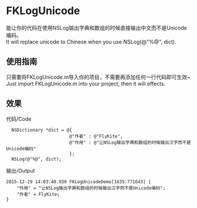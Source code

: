 # FKLogUnicode
能让你的代码在使用NSLog输出字典和数组的时候直接输出中文而不是Unicode编码。  
It will replace unicode to Chinese when you use NSLog(@"%@", dict).

使用指南
---
只需要将FKLogUnicode.m导入你的项目，不需要再添加任何一行代码即可生效~  
Just import FKLogUnicode.m into your project, then it will effects.

效果
---
代码/Code
```
  NSDictionary *dict = @{
                        @"作者" : @"FlyKite",
                        @"作用" : @"让NSLog输出字典和数组的时候输出汉字而不是Unicode编码"
                        };
  NSLog(@"%@", dict);
```
输出/Output
```
2015-12-29 14:03:40.930 FKLogUnicodeDemo[1635:771643] {
    "作用" = "让NSLog输出字典和数组的时候输出汉字而不是Unicode编码";
    "作者" = FlyKite;
}
```
